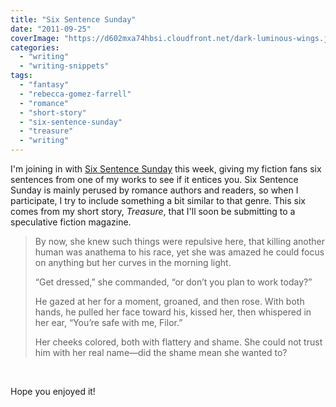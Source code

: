 ```yaml
---
title: "Six Sentence Sunday"
date: "2011-09-25"
coverImage: "https://d602mxa74hbsi.cloudfront.net/dark-luminous-wings.jpg"
categories: 
  - "writing"
  - "writing-snippets"
tags: 
  - "fantasy"
  - "rebecca-gomez-farrell"
  - "romance"
  - "short-story"
  - "six-sentence-sunday"
  - "treasure"
  - "writing"
---
```


I'm joining in with [Six Sentence Sunday](http://sixsunday.com/ "Six Sentence Sunday") this week, giving my fiction fans six sentences from one of my works to see if it entices you. Six Sentence Sunday is mainly perused by romance authors and readers, so when I participate, I try to include something a bit similar to that genre. This six comes from my short story, _Treasure_, that I'll soon be submitting to a speculative fiction magazine.

> By now, she knew such things were repulsive here, that killing another human was anathema to his race, yet she was amazed he could focus on anything but her curves in the morning light.
> 
> “Get dressed,” she commanded, “or don’t you plan to work today?”
> 
> He gazed at her for a moment, groaned, and then rose. With both hands, he pulled her face toward his, kissed her, then whispered in her ear, “You’re safe with me, Filor.”
> 
> Her cheeks colored, both with flattery and shame. She could not trust him with her real name—did the shame mean she wanted to?

 

Hope you enjoyed it!
